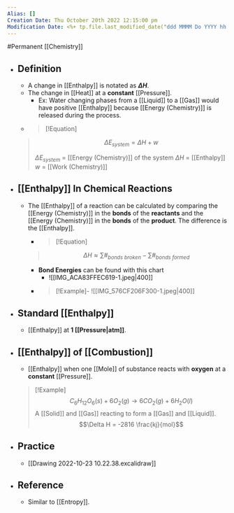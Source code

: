 ```yaml
---
Alias: []
Creation Date: Thu October 20th 2022 12:15:00 pm 
Modification Date: <%+ tp.file.last_modified_date("ddd MMMM Do YYYY hh:mm:ss a") %>
---
```

#Permanent [[Chemistry]]

- ## Definition
	- A change in [[Enthalpy]] is notated as **$\Delta H$**.
	- The change in [[Heat]] at a **constant** [[Pressure]].
		- Ex: Water changing phases from a [[Liquid]] to a [[Gas]] would have positive [[Enthalpy]] because [[Energy (Chemistry)]] is released during the process.
	- > [!Equation]
	> $$\Delta E_{system}=\Delta H+w$$
	> 
	> $\Delta E_{system}$ = [[Energy (Chemistry)]] of the system
	> $\Delta H$ = [[Enthalpy]]
	> $w$ = [[Work (Chemistry)]]
	
- ## [[Enthalpy]] In Chemical Reactions
	- The [[Enthalpy]] of a reaction can be calculated by comparing the [[Energy (Chemistry)]] in the **bonds** of the **reactants** and the [[Energy (Chemistry)]] in the **bonds** of the **product**. The difference is the [[Enthalpy]].
		- > [!Equation]
		> $$\Delta H \approx \sum \#_{bonds\ broken} - \sum \#_{bonds\ formed}$$
		- **Bond Energies** can be found with this chart
			- ![[IMG_ACA83FFEC619-1.jpeg|400]]
		- > [!Example]-
		  > ![[IMG_576CF206F300-1.jpeg|400]]
- ## Standard [[Enthalpy]]
	- [[Enthalpy]] at **1 [[Pressure|atm]]**.
- ## [[Enthalpy]] of [[Combustion]]
	- [[Enthalpy]] when one [[Mole]] of substance reacts with **oxygen** at a **constant** [[Pressure]].
	> [!Example]
	> $$C_6H_{12}O_6 (s) + 6O_2 (g)\rightarrow 6CO_2 (g) + 6H_2O(l)$$
	> A [[Solid]] and [[Gas]] reacting to form a [[Gas]] and [[Liquid]].
	> $$\Delta H = -2816 \frac{kj}{mol}$$
	
- ## Practice 
	- [[Drawing 2022-10-23 10.22.38.excalidraw]]
- ## Reference
	- Similar to [[Entropy]].